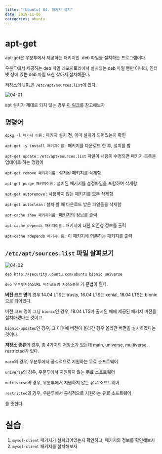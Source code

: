 ```yaml
---
title: "[Ubuntu] 04. 패키지 설치"
date: 2019-11-06
categories: ubuntu
---
```


# apt-get

apt-get은 우분투에서 제공하는 패키지인 .deb 파일을 설치하는 프로그램이다.

우분투에서 제공하는 deb 파일 레포지토리에서 설치되는 deb 파일 뿐만 아니라, 인터넷 상에 있는 deb 파일 또한 찾아서 설치해준다.

저장소의 URL은 ``/etc/apt/sources.list``에 있다. 

![04-01](https://user-images.githubusercontent.com/26007107/68394682-a5c1c480-01b1-11ea-9337-7359f32d1d5c.png)

apt 설치가 제대로 되지 않는 경우 [이 링크](https://detegice.github.io/apt-install-doesnt-work/)를 참고해보자  

## 명령어

``dpkg -l 패키지 이름`` : 패키지 설치 전, 이미 설치가 되어있는지 확인

``apt-get -y install 패키지이름`` : 패키지를 다운로드 한 후, 설치를 함

``apt-get update`` : ``/etc/apt/sources.list`` 파일이 내용이 수정되면 패키지 목록을 업데이트 하는 명령어 

``apt-get remove 패키지이름`` : 설치된 패키지를 삭제함

``apt-get purge 패키지이름`` : 설치된 패키지를 설정파일을 포함하여 삭제함

``apt-get autoremove`` : 사용하지 않는 패키지를 모두 삭제함

``apt-get autoclean`` : 설치 할 때 다운로드 받은 파일들을 삭제함

``apt-cache show 패키지이름`` : 패키지의 정보를 출력 

``apt-cache depends 패키지이름`` : 패키지에 대한 의존성 정보를 출력 

``apt-cache rdepends 패키지이름`` : 이 패키지에 의존하는 패키지를 출력 

## ``/etc/apt/sources.list`` 파일 살펴보기

![04-02](https://user-images.githubusercontent.com/26007107/68395473-1fa67d80-01b3-11ea-982e-2aec21bcfdce.png)

```
deb http://security.ubuntu.com/ubuntu bionic universe
```

``deb 우분투저장소URL 버전코드명 저장소종류`` 가 문법이 된다.

**버전 코드 명**의 경우 14.04 LTS는 trusty, 16.04 LTS는 xenial, 18.04 LTS는 bionic으로 되어있다.

버전 코드 명이 그냥 ``bionic``인 경우, 18.04 LTS가 출시된 때에 제공된 패키지 버전을 설치하겠다는 것이고

``bionic-updates``인 경우, 그 이후에 버전이 올라간 경우 올라간 버전을 설치하겠다는 것이다.

**저장소 종류**의 경우, 총 4가지의 저장소가 있는데 main, universe, multiverse, restricted가 있다.

``main``의 경우, 우분투에서 공식적으로 지원하는 무료 소프트웨어

``universe``의 경우, 우분투에서 지원하지 않는 무료 소프트웨어

``multiverse``의 경우, 우분투에서 지원하지 않는 유료 소프트웨어

``restricted``의 경우, 우분투에서 공식적으로 지원하는 유료 소프트웨어

를 뜻한다.


# 실습

1. ``mysql-client`` 패키지가 설치되어있는지 확인하고, 패키지의 정보를 확인해보자 
1. ``mysql-client`` 패키지를 설치해보자 
